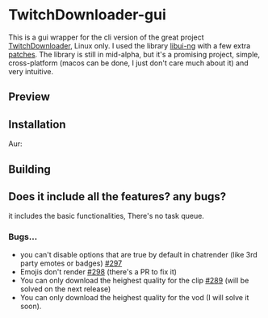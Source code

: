 # TwitchDownloader-gui
This is a gui wrapper for the cli version of the great project [TwitchDownloader](https://github.com/lay295/TwitchDownloader), Linux only.
I used the library [libui-ng](https://github.com/libui-ng/libui-ng) with a few extra [patches](https://github.com/mohad12211/libui-ng). 
The library is still in mid-alpha, but it's a promising project, simple, cross-platform (macos can be done, I just don't care much about it) and very intuitive.
## Preview

## Installation
Aur:
## Building

## Does it include all the features? any bugs?
it includes the basic functionalities, There's no task queue.
### Bugs...
- you can't disable options that are true by default in chatrender (like 3rd party emotes or badges) [#297](https://github.com/lay295/TwitchDownloader/issues/297) 
- Emojis don't render [#298](https://github.com/lay295/TwitchDownloader/issues/298) (there's a PR to fix it)
- You can only download the heighest quality for the clip [#289](https://github.com/lay295/TwitchDownloader/issues/289) (will be solved on the next release)
- You can only download the heighest quality for the vod (I will solve it soon).
